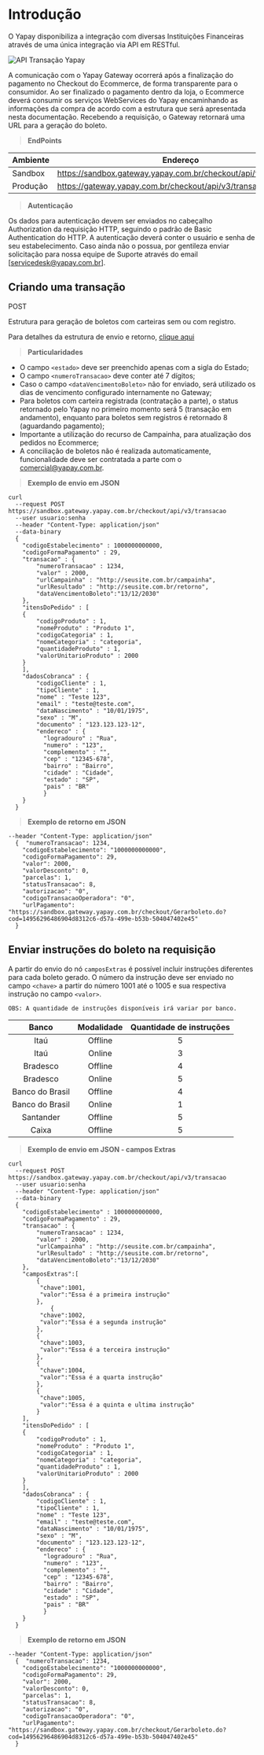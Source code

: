 # Introdução

O Yapay disponibiliza a integração com diversas Instituições Financeiras através de uma única integração via API em RESTful.

![API Transação Yapay](/images/transacao_banco.png "API Yapay")

A comunicação com o Yapay Gateway ocorrerá após a finalização do pagamento no Checkout do Ecommerce, de forma transparente para o consumidor. Ao ser finalizado o pagamento dentro da loja, o Ecommerce deverá consumir os serviços WebServices do Yapay encaminhando as informações da compra de acordo com a estrutura que será apresentada nesta documentação.
Recebendo a requisição, o Gateway retornará uma URL para a geração do boleto.

> **EndPoints**

Ambiente | Endereço
-------- | ---------
Sandbox  | https://sandbox.gateway.yapay.com.br/checkout/api/v3/transacao
Produção | https://gateway.yapay.com.br/checkout/api/v3/transacao

> **Autenticação**

Os dados para autenticação devem ser enviados no cabeçalho Authorization da requisição HTTP, seguindo o padrão de Basic Authentication do HTTP. A autenticação deverá conter o usuário e senha de seu estabelecimento. Caso ainda não o possua, por gentileza enviar solicitação para nossa equipe de Suporte através do email [servicedesk@yapay.com.br].

## Criando uma transação

<span class="post">POST</span>

Estrutura para geração de boletos com carteiras sem ou com registro.

Para detalhes da estrutura de envio e retorno, [clique aqui](tabela-boletos.md)

> **Particularidades**

* O campo `<estado>` deve ser preenchido apenas com a sigla do Estado;
* O campo `<numeroTransacao>` deve conter até 7 dígitos;
* Caso o campo `<dataVencimentoBoleto>` não for enviado, será utilizado os dias de vencimento configurado internamente no Gateway;
* Para boletos com carteira registrada (contratação a parte), o status retornado pelo Yapay no primeiro momento será 5 (transação em andamento), enquanto para boletos sem registros é retornado 8 (aguardando pagamento);
* Importante a utilização do recurso de Campainha, para atualização dos pedidos no Ecommerce;
* A conciliação de boletos não é realizada automaticamente, funcionalidade deve ser contratada a parte com o comercial@yapay.com.br.

> **Exemplo de envio em JSON**

```curl
curl
  --request POST https://sandbox.gateway.yapay.com.br/checkout/api/v3/transacao
  --user usuario:senha 
  --header "Content-Type: application/json"
  --data-binary
  {
    "codigoEstabelecimento" : 1000000000000,
    "codigoFormaPagamento" : 29,
    "transacao" : {
        "numeroTransacao" : 1234,
        "valor" : 2000,
        "urlCampainha" : "http://seusite.com.br/campainha",
        "urlResultado" : "http://seusite.com.br/retorno",
        "dataVencimentoBoleto":"13/12/2030"
    },
    "itensDoPedido" : [
    {
        "codigoProduto" : 1,
        "nomeProduto" : "Produto 1",
        "codigoCategoria" : 1,
        "nomeCategoria" : "categoria",
        "quantidadeProduto" : 1,
        "valorUnitarioProduto" : 2000
    }
    ],
    "dadosCobranca" : {
        "codigoCliente" : 1,
        "tipoCliente" : 1,
        "nome" : "Teste 123",
        "email" : "teste@teste.com",
        "dataNascimento" : "10/01/1975",
        "sexo" : "M",
        "documento" : "123.123.123-12",
        "endereco" : {
          "logradouro" : "Rua",
          "numero" : "123",
          "complemento" : "",
          "cep" : "12345-678",
          "bairro" : "Bairro",
          "cidade" : "Cidade",
          "estado" : "SP",
          "pais" : "BR"
          }
    }
  }
```

> **Exemplo de retorno em JSON**

```curl
--header "Content-Type: application/json"
  {  "numeroTransacao": 1234,
    "codigoEstabelecimento": "1000000000000",
    "codigoFormaPagamento": 29,
    "valor": 2000, 
    "valorDesconto": 0, 
    "parcelas": 1, 
    "statusTransacao": 8,
    "autorizacao": "0",
    "codigoTransacaoOperadora": "0",
    "urlPagamento": "https://sandbox.gateway.yapay.com.br/checkout/Gerarboleto.do?cod=14956296486904d8312c6-d57a-499e-b53b-504047402e45"
  }
```

## Enviar instruções do boleto na requisição

A partir do envio do nó `camposExtras` é possível incluir instruções diferentes para cada boleto gerado. 
O número da instrução deve ser enviado no campo `<chave>` a partir do número 1001 até o 1005 e sua respectiva instrução no campo `<valor>`.

`OBS: A quantidade de instruções disponíveis irá variar por banco.`

Banco | Modalidade | Quantidade de instruções
:-----: | :-----------: | :------------:
Itaú | Offline | 5
Itaú | Online | 3
Bradesco | Offline | 4
Bradesco | Online | 5
Banco do Brasil | Offline | 4
Banco do Brasil | Online | 1
Santander | Offline | 5
Caixa | Offline | 5


> **Exemplo de envio em JSON - campos Extras**

```curl
curl
  --request POST https://sandbox.gateway.yapay.com.br/checkout/api/v3/transacao
  --user usuario:senha 
  --header "Content-Type: application/json"
  --data-binary
  {
    "codigoEstabelecimento" : 1000000000000,
    "codigoFormaPagamento" : 29,
    "transacao" : {
        "numeroTransacao" : 1234,
        "valor" : 2000,
        "urlCampainha" : "http://seusite.com.br/campainha",
        "urlResultado" : "http://seusite.com.br/retorno",
        "dataVencimentoBoleto":"13/12/2030"
    },
    "camposExtras":[
    	{
    	 "chave":1001,
         "valor":"Essa é a primeira instrução"
    	},
    		{
    	 "chave":1002,
         "valor":"Essa é a segunda instrução"
    	},
    	{
    	 "chave":1003,
         "valor":"Essa é a terceira instrução"
    	},
        {
    	 "chave":1004,
         "valor":"Essa é a quarta instrução"
    	},
        {
    	 "chave":1005,
         "valor":"Essa é a quinta e ultima instrução"
    	}
    ],
    "itensDoPedido" : [
    {
        "codigoProduto" : 1,
        "nomeProduto" : "Produto 1",
        "codigoCategoria" : 1,
        "nomeCategoria" : "categoria",
        "quantidadeProduto" : 1,
        "valorUnitarioProduto" : 2000
    }
    ],
    "dadosCobranca" : {
        "codigoCliente" : 1,
        "tipoCliente" : 1,
        "nome" : "Teste 123",
        "email" : "teste@teste.com",
        "dataNascimento" : "10/01/1975",
        "sexo" : "M",
        "documento" : "123.123.123-12",
        "endereco" : {
          "logradouro" : "Rua",
          "numero" : "123",
          "complemento" : "",
          "cep" : "12345-678",
          "bairro" : "Bairro",
          "cidade" : "Cidade",
          "estado" : "SP",
          "pais" : "BR"
          }
    }
  }
```

> **Exemplo de retorno em JSON**

```curl
--header "Content-Type: application/json"
  {  "numeroTransacao": 1234,
    "codigoEstabelecimento": "1000000000000",
    "codigoFormaPagamento": 29,
    "valor": 2000, 
    "valorDesconto": 0, 
    "parcelas": 1, 
    "statusTransacao": 8,
    "autorizacao": "0",
    "codigoTransacaoOperadora": "0",
    "urlPagamento": "https://sandbox.gateway.yapay.com.br/checkout/Gerarboleto.do?cod=14956296486904d8312c6-d57a-499e-b53b-504047402e45"
  }
```

